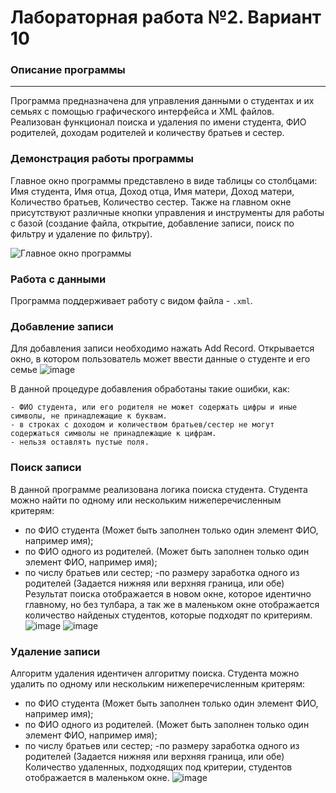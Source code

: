 # Лабораторная работа №2. Вариант 10
### Описание программы
---
Программа предназначена для управления данными о студентах и их семьях с помощью графического интерфейса и XML файлов. Реализован функционал поиска и удаления по имени студента, ФИО родителей, доходам родителей и количеству братьев и сестер.

### Демонстрация работы программы
Главное окно программы представлено в виде таблицы со столбцами: Имя студента, Имя отца, Доход отца, Имя матери, Доход матери, Количество братьев, Количество сестер. Также на главном окне присутствуют различные кнопки управления и инструменты для работы с базой (создание файла, открытие, добавление записи, поиск по фильтру и удаление по фильтру).

![Главное окно программы](/bsuir/2labppoisimgs/Screenshot_1.png)

 ### Работа с данными
 Программа поддерживает работу с видом файла - `.xml`.

### Добавление записи
Для добавления записи необходимо нажать Add Record. Открывается окно, в котором пользователь может ввести данные о студенте и его семье
![image](/bsuir/2labppoisimgs/Screenshot_2.png)

В данной процедуре добавления обработаны такие ошибки, как:
```
- ФИО студента, или его родителя не может содержать цифры и иные символы, не принадлежащие к буквам.
- в строках с доходом и количеством братьев/сестер не могут содержаться символы не принадлежащие к цифрам.
- нельзя оставлять пустые поля.
```
### Поиск записи
В данной программе реализована логика поиска студента. Студента можно найти по одному или нескольким нижеперечисленным критерям:
- по ФИО студента (Может быть заполнен только один элемент ФИО, например имя);
- по ФИО одного из родителей. (Может быть заполнен только один элемент ФИО, например имя);
- по числу братьев или сестер;
-по размеру заработка одного из родителей (Задается нижняя или верхняя граница, или обе)
Результат поиска отображается в новом окне, которое идентично главному, но без тулбара, а так же в маленьком окне отображается количество найденых студентов, которые подходят по критериям.
![image](/bsuir/2labppoisimgs/Screenshot_3.png)
![image](/bsuir/2labppoisimgs/Screenshot_5.png)

### Удаление записи
Алгоритм удаления идентичен алгоритму поиска. Студента можно удалить по одному или нескольким нижеперечисленным критерям:
- по ФИО студента (Может быть заполнен только один элемент ФИО, например имя);
- по ФИО одного из родителей. (Может быть заполнен только один элемент ФИО, например имя);
- по числу братьев или сестер;
-по размеру заработка одного из родителей (Задается нижняя или верхняя граница, или обе)
Количество удаленных, подходящих под критерии, студентов отображается в маленьком окне.
![image](/bsuir/2labppoisimgs/Screenshot_4.png)
